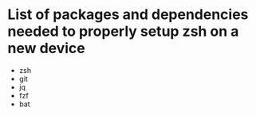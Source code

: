 # List of packages and dependencies needed to properly setup zsh on a new device
- zsh
- git
- jq
- fzf
- bat
